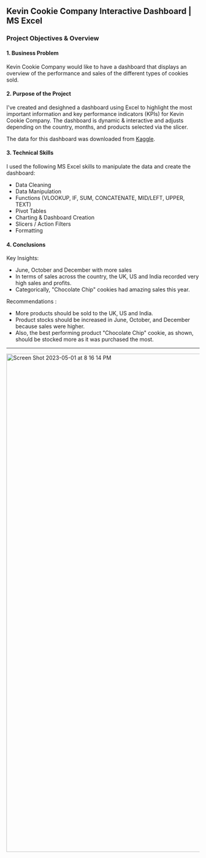 
## Kevin Cookie Company Interactive Dashboard | MS Excel

### Project Objectives & Overview

#### 1. Business Problem

Kevin Cookie Company would like to have a dashboard that displays an overview of the performance and sales of the different types of cookies sold.

#### 2. Purpose of the Project

I've created and desighned a dashboard using Excel to highlight the most important information and key performance indicators (KPIs) for Kevin Cookie Company.
The dashboard is dynamic & interactive and adjusts depending on the country, months, and products selected via the slicer.

The data for this dashboard was downloaded from [Kaggle](https://www.kaggle.com/datasets/lawrencestratvert/kevin-cookie-company-financial-analysis).


#### 3. Technical Skills

I used the following MS Excel skills to manipulate the data and create the dashboard:
- Data Cleaning
- Data Manipulation
- Functions (VLOOKUP, IF, SUM, CONCATENATE, MID/LEFT, UPPER, TEXT)
- Pivot Tables
- Charting & Dashboard Creation
- Slicers / Action Filters
- Formatting


#### 4. Conclusions

Key Insights:
- June, October and December with more sales
- In terms of sales across the country, the UK, US and India recorded very high sales and profits.
- Categorically, "Chocolate Chip" cookies had amazing sales this year.

Recommendations :
- More products should be sold to the UK, US and India.
- Product stocks should be increased in June, October, and December because sales were higher.
- Also, the best performing product "Chocolate Chip" cookie, as shown, should be stocked more as it was purchased the most.

________________


<img width="1300" alt="Screen Shot 2023-05-01 at 8 16 14 PM" src="https://user-images.githubusercontent.com/90986708/235504564-253c7463-39dc-4d2f-b425-99c752bd4627.png">
